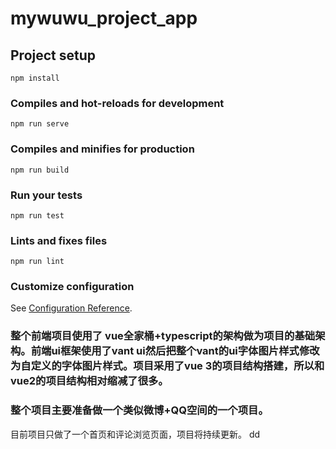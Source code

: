 # mywuwu_project_app

## Project setup
```
npm install
```

### Compiles and hot-reloads for development
```
npm run serve
```

### Compiles and minifies for production
```
npm run build
```

### Run your tests
```
npm run test
```

### Lints and fixes files
```
npm run lint
```

### Customize configuration
See [Configuration Reference](https://cli.vuejs.org/config/).
### 整个前端项目使用了 vue全家桶+typescript的架构做为项目的基础架构。前端ui框架使用了vant ui然后把整个vant的ui字体图片样式修改为自定义的字体图片样式。项目采用了vue 3的项目结构搭建，所以和vue2的项目结构相对缩减了很多。
### 整个项目主要准备做一个类似微博+QQ空间的一个项目。

目前项目只做了一个首页和评论浏览页面，项目将持续更新。
dd
